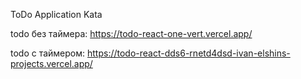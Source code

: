 ToDo Application Kata

todo без таймера:
https://todo-react-one-vert.vercel.app/

todo с таймером:
https://todo-react-dds6-rnetd4dsd-ivan-elshins-projects.vercel.app/
